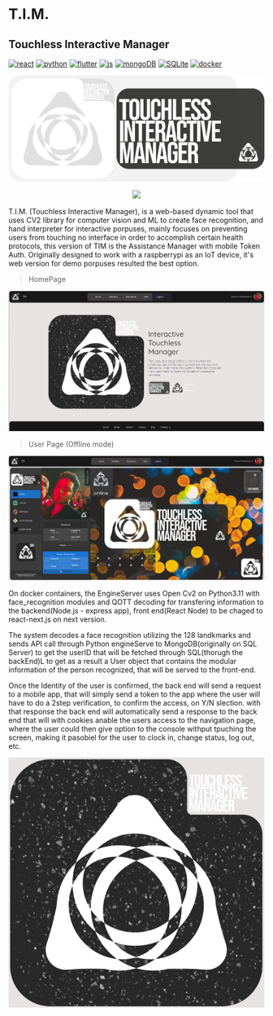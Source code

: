 # T.I.M.

## Touchless Interactive Manager

<p align="center">

[![react](https://img.shields.io/badge/react-frontend-61DAFB.svg?style=for-the-badge&logo=react)](https://docker.com)
[![python](https://img.shields.io/badge/Python-backend-3776AB.svg?style=for-the-badge&logo=python)](https://docker.com)
[![flutter](https://img.shields.io/badge/Flutter-mobile-02569B.svg?style=for-the-badge&logo=flutter)](https://docker.com)
[![js](https://img.shields.io/badge/javaScript-backend-F7DF1E.svg?style=for-the-badge&logo=javaScript)](https://docker.com)
[![mongoDB](https://img.shields.io/badge/mongodb-database-47A248.svg?style=for-the-badge&logo=mongodb)](https://docker.com)
[![SQLite](https://img.shields.io/badge/SQLite-database-003B57.svg?style=for-the-badge&logo=SQLite)](https://docker.com)
[![docker](https://img.shields.io/badge/Docker-containers-2496ED.svg?style=for-the-badge&logo=docker)](https://docker.com)

</p>

![alt text](FrontEnd/src/assets/branding/logo/Touchless_Interactive_Manager_Letters_plus_logo_C.png)

<p align='center'>
              <a href="https://skillicons.dev">
                <img src="https://skillicons.dev/icons?i=py,js,ts,dart,flutter,react,nextjs,mongodb,firebase,sass,docker,express,flask,tensorflow,opencv" />
              </a>
            </p>

T.I.M. (Touchless Interactive Manager), is a web-based dynamic tool that uses CV2 library for computer vision and ML to create face recognition, and hand interpreter for interactive porpuses, mainly focuses on preventing users from touching no interface in order to accomplish certain health protocols, this version of TIM is the Assistance Manager with mobile Token Auth. Originally designed to work with a raspberrypi as an IoT device, it's web version for demo porpuses resulted the best option.

> HomePage

![alt text](FrontEnd/public/media/homepage_simple.png)

> User Page (Offline mode)

![alt text](FrontEnd/public/media/UserPage_offline_mode.png)

On docker containers, the EngineServer uses Open Cv2 on Python3.11 with face_recognition modules and QOTT decoding for transfering information to the backend(Node.js - express app), front end(React Node) to be chaged to react-next.js on next version.

The system decodes a face recognition utilizing the 128 landkmarks and sends API call through Python engineServe to MongoDB(originally on SQL Server) to get the userID that will be fetched through SQL(thorugh the backEnd)L to get as a result a User object that contains the modular information of the person recognized, that will be served to the front-end.

Once the Identity of the user is confirmed, the back end will send a request to a mobile app, that will simply send a token to the app where the user will have to do a 2step verification, to confirm the access, on Y/N slection. with that response the back end will automatically send a response to the back end that will with cookies anable the users access to the navigation page, where the user could then give option to the console withput tpuching the screen, making it pasobiel for the user to clock in, change status, log out, etc.

![alt text](FrontEnd/public/media/branding_bg_ref.png)
